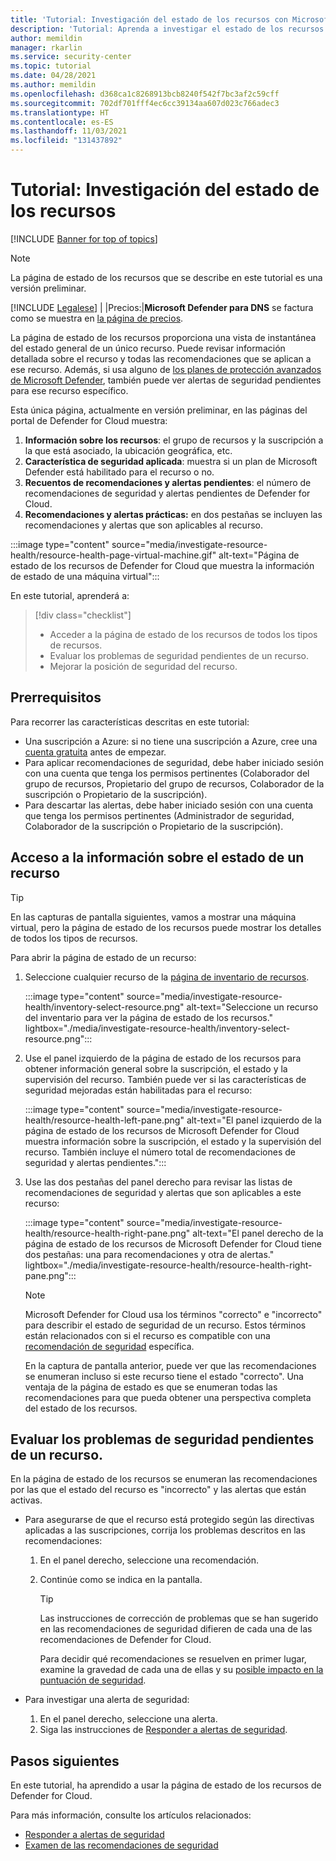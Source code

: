 ```yaml
---
title: 'Tutorial: Investigación del estado de los recursos con Microsoft Defender for Cloud'
description: 'Tutorial: Aprenda a investigar el estado de los recursos con Microsoft Defender for Cloud.'
author: memildin
manager: rkarlin
ms.service: security-center
ms.topic: tutorial
ms.date: 04/28/2021
ms.author: memildin
ms.openlocfilehash: d368ca1c8268913bcb8240f542f7bc3af2c59cff
ms.sourcegitcommit: 702df701fff4ec6cc39134aa607d023c766adec3
ms.translationtype: HT
ms.contentlocale: es-ES
ms.lasthandoff: 11/03/2021
ms.locfileid: "131437892"
---
```

# <a name="tutorial-investigate-the-health-of-your-resources"></a>Tutorial: Investigación del estado de los recursos

[!INCLUDE [Banner for top of topics](./includes/banner.md)]

> [!NOTE]
> La página de estado de los recursos que se describe en este tutorial es una versión preliminar.
> 
> [!INCLUDE [Legalese](../../includes/security-center-preview-legal-text.md)] | |Precios:|**Microsoft Defender para DNS** se factura como se muestra en [la página de precios](https://azure.microsoft.com/pricing/details/security-center/).

La página de estado de los recursos proporciona una vista de instantánea del estado general de un único recurso. Puede revisar información detallada sobre el recurso y todas las recomendaciones que se aplican a ese recurso. Además, si usa alguno de [los planes de protección avanzados de Microsoft Defender](defender-for-cloud-introduction.md), también puede ver alertas de seguridad pendientes para ese recurso específico.

Esta única página, actualmente en versión preliminar, en las páginas del portal de Defender for Cloud muestra:

1. **Información sobre los recursos**: el grupo de recursos y la suscripción a la que está asociado, la ubicación geográfica, etc.
1. **Característica de seguridad aplicada**: muestra si un plan de Microsoft Defender está habilitado para el recurso o no.
1. **Recuentos de recomendaciones y alertas pendientes**: el número de recomendaciones de seguridad y alertas pendientes de Defender for Cloud.
1. **Recomendaciones y alertas prácticas:** en dos pestañas se incluyen las recomendaciones y alertas que son aplicables al recurso.

:::image type="content" source="media/investigate-resource-health/resource-health-page-virtual-machine.gif" alt-text="Página de estado de los recursos de Defender for Cloud que muestra la información de estado de una máquina virtual":::

En este tutorial, aprenderá a:

> [!div class="checklist"]
> * Acceder a la página de estado de los recursos de todos los tipos de recursos.
> * Evaluar los problemas de seguridad pendientes de un recurso.
> * Mejorar la posición de seguridad del recurso.

## <a name="prerequisites"></a>Prerrequisitos

Para recorrer las características descritas en este tutorial:

- Una suscripción a Azure: si no tiene una suscripción a Azure, cree una [cuenta gratuita](https://azure.microsoft.com/free/) antes de empezar.
- Para aplicar recomendaciones de seguridad, debe haber iniciado sesión con una cuenta que tenga los permisos pertinentes (Colaborador del grupo de recursos, Propietario del grupo de recursos, Colaborador de la suscripción o Propietario de la suscripción).
- Para descartar las alertas, debe haber iniciado sesión con una cuenta que tenga los permisos pertinentes (Administrador de seguridad, Colaborador de la suscripción o Propietario de la suscripción).

##  <a name="access-the-health-information-for-a-resource"></a>Acceso a la información sobre el estado de un recurso

> [!TIP]
> En las capturas de pantalla siguientes, vamos a mostrar una máquina virtual, pero la página de estado de los recursos puede mostrar los detalles de todos los tipos de recursos. 

Para abrir la página de estado de un recurso:

1. Seleccione cualquier recurso de la [página de inventario de recursos](asset-inventory.md).

    :::image type="content" source="media/investigate-resource-health/inventory-select-resource.png" alt-text="Seleccione un recurso del inventario para ver la página de estado de los recursos." lightbox="./media/investigate-resource-health/inventory-select-resource.png":::

1. Use el panel izquierdo de la página de estado de los recursos para obtener información general sobre la suscripción, el estado y la supervisión del recurso. También puede ver si las características de seguridad mejoradas están habilitadas para el recurso:

    :::image type="content" source="media/investigate-resource-health/resource-health-left-pane.png" alt-text="El panel izquierdo de la página de estado de los recursos de Microsoft Defender for Cloud muestra información sobre la suscripción, el estado y la supervisión del recurso. También incluye el número total de recomendaciones de seguridad y alertas pendientes.":::

1. Use las dos pestañas del panel derecho para revisar las listas de recomendaciones de seguridad y alertas que son aplicables a este recurso:

    :::image type="content" source="media/investigate-resource-health/resource-health-right-pane.png" alt-text="El panel derecho de la página de estado de los recursos de Microsoft Defender for Cloud tiene dos pestañas: una para recomendaciones y otra de alertas." lightbox="./media/investigate-resource-health/resource-health-right-pane.png":::

    > [!NOTE]
    > Microsoft Defender for Cloud usa los términos "correcto" e "incorrecto" para describir el estado de seguridad de un recurso. Estos términos están relacionados con si el recurso es compatible con una [recomendación de seguridad](security-policy-concept.md#what-is-a-security-recommendation) específica.
    >
    > En la captura de pantalla anterior, puede ver que las recomendaciones se enumeran incluso si este recurso tiene el estado "correcto". Una ventaja de la página de estado es que se enumeran todas las recomendaciones para que pueda obtener una perspectiva completa del estado de los recursos. 


## <a name="evaluate-the-outstanding-security-issues-for-a-resource"></a>Evaluar los problemas de seguridad pendientes de un recurso.

En la página de estado de los recursos se enumeran las recomendaciones por las que el estado del recurso es "incorrecto" y las alertas que están activas. 

- Para asegurarse de que el recurso está protegido según las directivas aplicadas a las suscripciones, corrija los problemas descritos en las recomendaciones:
    1. En el panel derecho, seleccione una recomendación.
    1. Continúe como se indica en la pantalla.

        > [!TIP]
        > Las instrucciones de corrección de problemas que se han sugerido en las recomendaciones de seguridad difieren de cada una de las recomendaciones de Defender for Cloud.
        >
        > Para decidir qué recomendaciones se resuelven en primer lugar, examine la gravedad de cada una de ellas y su [posible impacto en la puntuación de seguridad](secure-score-security-controls.md#security-controls-and-their-recommendations).

- Para investigar una alerta de seguridad:
    1. En el panel derecho, seleccione una alerta.
    1. Siga las instrucciones de [Responder a alertas de seguridad](managing-and-responding-alerts.md#respond-to-security-alerts).


## <a name="next-steps"></a>Pasos siguientes

En este tutorial, ha aprendido a usar la página de estado de los recursos de Defender for Cloud.

Para más información, consulte los artículos relacionados:

- [Responder a alertas de seguridad](managing-and-responding-alerts.md#respond-to-security-alerts)
- [Examen de las recomendaciones de seguridad](review-security-recommendations.md)